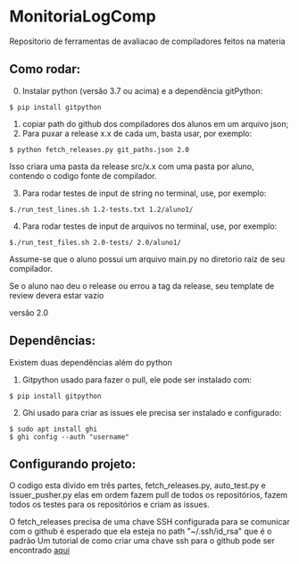 # MonitoriaLogComp
Repositorio de ferramentas de avaliacao de compiladores feitos na materia

## Como rodar:

0. Instalar python (versão 3.7 ou acima) e a dependência gitPython:
```
$ pip install gitpython
```

1. copiar path do github dos compiladores dos alunos em um arquivo json;
2. Para puxar a release x.x de cada um, basta usar, por exemplo:
```
$ python fetch_releases.py git_paths.json 2.0
```

Isso criara uma pasta da release src/x.x com uma pasta por aluno, contendo o codigo fonte de compilador.

3. Para rodar testes de input de string no terminal, use, por exemplo:
```
$./run_test_lines.sh 1.2-tests.txt 1.2/aluno1/   
```

4. Para rodar testes de input de arquivos no terminal, use, por exemplo:
```
$./run_test_files.sh 2.0-tests/ 2.0/aluno1/   
```

Assume-se que o aluno possui um arquivo main.py no diretorio raiz de seu compilador. 

Se o aluno nao deu o release ou errou a tag da release, seu template de review devera estar vazio




versão 2.0

## Dependências:


Existem duas dependências além do python

1. Gitpython usado para fazer o pull, ele pode ser instalado com:

```
$ pip install gitpython
```

2. Ghi usado para criar as issues ele precisa ser instalado e configurado:
```
$ sudo apt install ghi
$ ghi config --auth "username"
```
## Configurando projeto:

O codigo esta divido em três partes, fetch_releases.py, auto_test.py e issuer_pusher.py elas em ordem fazem pull de todos os repositórios, fazem todos os testes para os repositórios e criam as issues.

O fetch_releases precisa de uma chave SSH configurada para se comunicar com o github é esperado que ela esteja no path "~/.ssh/id_rsa" que é o padrão
Um tutorial de como criar uma chave ssh para o github pode ser encontrado [aqui](https://help.github.com/en/github/authenticating-to-github/generating-a-new-ssh-key-and-adding-it-to-the-ssh-agent)



